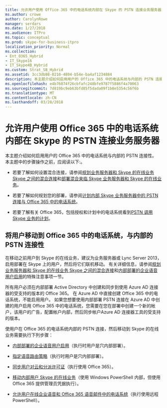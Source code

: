 ```yaml
---
title: 允许用户使用 Office 365 中的电话系统内部在 Skype 的 PSTN 连接业务服务器
ms.author: crowe
author: CarolynRowe
manager: serdars
ms.date: 1/27/2018
ms.audience: ITPro
ms.topic: conceptual
ms.prod: skype-for-business-itpro
localization_priority: Normal
ms.collection:
- Ent_O365_Hybrid
- IT_Skype16
- IT_Skype4B_Hybrid
ms.custom: Strat_SB_Hybrid
ms.assetid: 3cc3db88-0210-4804-b54e-ba4af1234884
description: 本主题介绍如何启用用户的 Office 365 中的电话系统与内部的 PSTN 连接性。 本主题中的步骤操作之前，应阅读以下:。
ms.openlocfilehash: e4b76074f26cbfafc248bfe9787f5886f4a70063
ms.sourcegitcommit: 7d819bc9eb63bfd85f5dada09f1b8e5354c56f6b
ms.translationtype: MT
ms.contentlocale: zh-CN
ms.lasthandoff: 03/28/2018
---
```

# <a name="enable-users-for-phone-system-in-office-365-with-on-premises-pstn-connectivity-in-skype-for-business-server"></a>允许用户使用 Office 365 中的电话系统内部在 Skype 的 PSTN 连接业务服务器
 
本主题介绍如何启用用户的 Office 365 中的电话系统与内部的 PSTN 连接性。 本主题中的步骤操作之前，应阅读以下:。
  
- 若要了解如何设置混合连接，请参阅[规划业务服务器和 Skype 的在线业务 Skype 之间的混合连接](../../skype-for-business-hybrid-solutions/plan-hybrid-connectivity.md)和[部署混合来临 Skype 业务服务器和 Skype 的在线业务](../../skype-for-business-hybrid-solutions/deploy-hybrid-connectivity/deploy-hybrid-connectivity.md)。
    
- 若要了解如何规划您的部署，请参阅[计划内部 Skype 业务服务器中的 PSTN 连接与 Office 365 中的电话系统](plan-phone-system-with-on-premises-pstn-connectivity.md)。
    
- 若要了解有关 Office 365，包括授权和计划中的电话系统看到[PSTN 调用 Skype 业务的计划](https://support.office.com/article/PSTN-Calling-plans-for-Skype-for-Business-f47c6a97-bc8b-42e6-b5d4-ce6b41ed1918)。
    
## <a name="moving-users-to-phone-system-in-office-365-with-on-premises-pstn-connectivity"></a>将用户移动到 Office 365 中的电话系统，与内部的 PSTN 连接性

在移动之前用户到 Skype 的在线业务，建议为业务服务器或 Lync Server 2013，启用部署在 Skype 上的用户，然后将它们联机移动。 有关详细信息，请参阅[规划业务服务器和 Skype 的在线业务 Skype 之间的混合连接](../../skype-for-business-hybrid-solutions/plan-hybrid-connectivity.md)和[内部部署的企业语音用户启用](enable-the-users-for-enterprise-voice-on-premises.md)的特殊注意事项一节。 
  
所有用户必须在内部部署 Active Directory 中创建和同步到使用 Azure AD 连接器的受支持的版本的 Office 365。 在 Azure AD 中直接创建 Office 365 中的电话系统，不能启用用户。 如果您想要使用内部部署 PSTN 连接在 Azure AD 中创建的用户启用 Office 365 中的电话系统，您需要在您在部署中创建一个新的帐户，该用户的广告，配置帐户内部，然后同步帐户Azure AD 连接器工具的受支持的版本。 
  
使用户在 Office 365 的电话系统内部的 PSTN 连接，然后移动到 Skype 的在线业务需要执行下列步骤：
  
- [内部部署的企业语音用户启用](enable-the-users-for-enterprise-voice-on-premises.md)（执行时用户是穴内部部署）。
    
- [指定语音路由策略](assign-a-voice-routing-policy.md)（执行时用户是穴内部部署）。
    
- [同步用户对云和分派许可证](synchronize-users-to-the-cloud-and-assign-licenses.md)（执行使用 Office 365）。
    
- [移动内部用户 Skype 的在线业务](move-on-premises-users-to-skype-for-business-online.md)（使用 Windows PowerShell 内部，但使用 Office 365 提供管理员凭据执行）。
    
- [允许用户在线企业语音和 Office 365 语音邮件中的电话系统](enable-users-for-enterprise-voice-online-and-phone-system-voicemail.md)（执行使用远程 PowerShell）。
    

